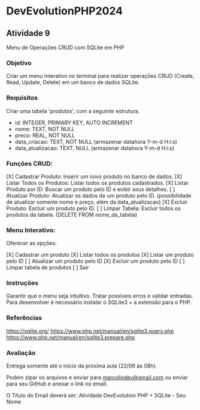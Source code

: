# DevEvolutionPHP2024

## Atividade 9

Menu de Operações CRUD com SQLite em PHP

### Objetivo

Criar um menu interativo no terminal para realizar operações CRUD (Create, Read, Update, Delete) em um banco de dados SQLite.

### Requisitos

Criar uma tabela 'produtos', com a seguinte estrutura.

- id: INTEGER, PRIMARY KEY, AUTO INCREMENT
- nome: TEXT, NOT NULL
- preco: REAL, NOT NULL
- data_criacao: TEXT, NOT NULL (armazenar datahora Y-m-d H:i:s)
- data_atualizacao: TEXT, NULL (armazenar datahora Y-m-d H:i:s)

### Funções CRUD:

[X] Cadastrar Produto: Inserir um novo produto no banco de dados.
[X] Listar Todos os Produtos: Listar todos os produtos cadastrados.
[X] Listar Produto por ID: Buscar um produto pelo ID e exibir seus detalhes.
[ ] Atualizar Produto: Atualizar os dados de um produto pelo ID. (possibilidade de atualizar somente nome e preço, além da data_atualizacao)
[X] Excluir Produto: Excluir um produto pelo ID.
[ ] Limpar Tabela: Excluir todos os produtos da tabela. (DELETE FROM nome_da_tabela)

### Menu Interativo:

Oferecer as opções:

[X] Cadastrar um produto
[X] Listar todos os produtos
[X] Listar um produto pelo ID
[ ] Atualizar um produto pelo ID
[X] Excluir um produto pelo ID
[ ] Limpar tabela de produtos
[ ] Sair

### Instruções

Garantir que o menu seja intuitivo.
Tratar possíveis erros e validar entradas.
Para desenvolver é necessário instalar o SQLite3 + a extensão para o PHP.

### Referências

https://sqlite.org/
https://www.php.net/manual/en/sqlite3.query.php
https://www.php.net/manual/en/sqlite3.prepare.php

### Avaliação

Entrega somente até o início da próxima aula (22/06 às 08h).

Podem zipar os arquivos e enviar para marcolindev@gmail.com ou enviar para seu GitHub e anexar o link no email.

O Título do Email deverá ser: Atividade DevEvolution PHP + SQLite - Seu Nome
